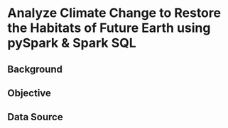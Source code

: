# Analyze Climate Change to Restore the Habitats of Future Earth using pySpark & Spark SQL
## Background
## Objective

## Data Source



